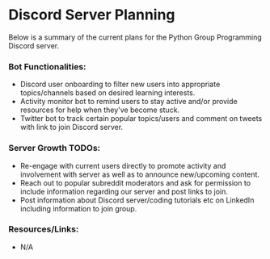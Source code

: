 # Discord Server Planning

Below is a summary of the current plans for the Python Group Programming Discord server.

### Bot Functionalities:
- Discord user onboarding to filter new users into appropriate topics/channels based on desired learning interests.
- Activity monitor bot to remind users to stay active and/or provide resources for help when they've become stuck.
- Twitter bot to track certain popular topics/users and comment on tweets with link to join Discord server.

### Server Growth TODOs:
- Re-engage with current users directly to promote activity and involvement with server as well as to announce new/upcoming content.
- Reach out to popular subreddit moderators and ask for permission to include information regarding our server and post links to join.
- Post information about Discord server/coding tutorials etc on LinkedIn including information to join group.

### Resources/Links:
- N/A
